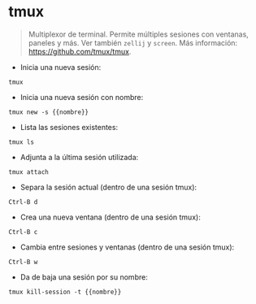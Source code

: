 # tmux

> Multiplexor de terminal. Permite múltiples sesiones con ventanas, paneles y más.
> Ver también `zellij` y `screen`.
> Más información: <https://github.com/tmux/tmux>.

- Inicia una nueva sesión:

`tmux`

- Inicia una nueva sesión con nombre:

`tmux new -s {{nombre}}`

- Lista las sesiones existentes:

`tmux ls`

- Adjunta a la última sesión utilizada:

`tmux attach`

- Separa la sesión actual (dentro de una sesión tmux):

`Ctrl-B d`

- Crea una nueva ventana (dentro de una sesión tmux):

`Ctrl-B c`

- Cambia entre sesiones y ventanas (dentro de una sesión tmux):

`Ctrl-B w`

- Da de baja una sesión por su nombre:

`tmux kill-session -t {{nombre}}`
